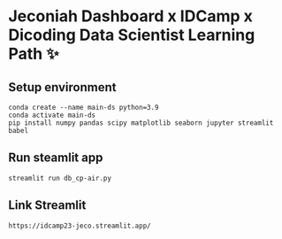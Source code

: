 # Jeconiah Dashboard x IDCamp x Dicoding Data Scientist Learning Path ✨

## Setup environment
```
conda create --name main-ds python=3.9
conda activate main-ds
pip install numpy pandas scipy matplotlib seaborn jupyter streamlit babel
```

## Run steamlit app
```
streamlit run db_cp-air.py
```

## Link Streamlit
```
https://idcamp23-jeco.streamlit.app/
```
